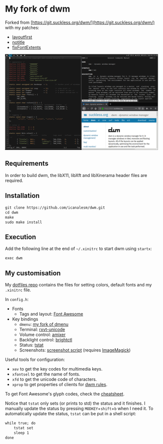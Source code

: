 # My fork of dwm

Forked from [https://git.suckless.org/dwm/](https://git.suckless.org/dwm/) with my patches:

* [layoutfirst](https://github.com/icanalesm/dwm/tree/layoutfirst)
* [notitle](https://github.com/icanalesm/dwm/tree/notitle)
* [fixFontExtents](https://github.com/icanalesm/dwm/tree/fixFontExtents)

![mydwm](img/mydwm.png)


## Requirements

In order to build dwm, the libX11, libXft and libXinerama header files are required.

## Installation

```
git clone https://github.com/icanalesm/dwm.git
cd dwm
make
sudo make install
```


## Execution

Add the following line at the end of `~/.xinitrc` to start dwm using `startx`:
```
exec dwm
```


## My customisation

My [dotfiles repo](https://github.com/icanalesm/dotfiles) contains the files for setting colors, default fonts and my `.xinitrc` file.

In `config.h`:

* Fonts
  - Tags and layout: [Font Awesome](https://github.com/FortAwesome/Font-Awesome)
* Key bindings
  - `dmenu`: [my fork of dmenu](https://github.com/icanalesm/dmenu)
  - Terminal: [rxvt-unicode](http://software.schmorp.de/pkg/rxvt-unicode.html)
  - Volume control: [amixer](http://www.alsa-project.org)
  - Backlight control: [brightctl](https://github.com/icanalesm/brightctl)
  - Status: [tstat](https://github.com/icanalesm/tstat)
  - Screenshots: [screenshot script](https://github.com/icanalesm/dotfiles/blob/master/scripts/scrshot) (requires [ImageMagick](https://www.imagemagick.org/))

Useful tools for configuration:

* `xev` to get the key codes for multimedia keys.
* `xfontsel` to get the name of fonts.
* `xfd` to get the unicode code of characters.
* `xprop` to get properties of clients for [dwm rules](https://dwm.suckless.org/customisation/rules).

To get Font Awesome's glyph codes, check the [cheatsheet](https://www.fontawesome.com/cheatsheet).

Notice that `tstat` only sets (or prints to std) the status and it finishes. I manually update the status by pressing `MODKEY`+`shift`+`b` when I need it. To automatically update the status, `tstat` can be put in a shell script:
```
while true; do
	tstat set
	sleep 1
done
```
